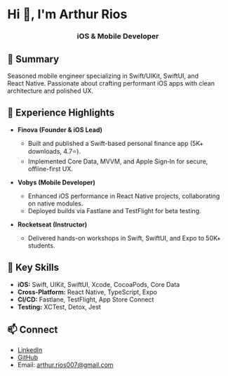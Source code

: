 # Hi 👋, I'm Arthur Rios

<h3 align="center">iOS & Mobile Developer</h3>

## 🚀 Summary

Seasoned mobile engineer specializing in Swift/UIKit, SwiftUI, and React Native. Passionate about crafting performant iOS apps with clean architecture and polished UX.

## 💼 Experience Highlights

* **Finova (Founder & iOS Lead)**

  * Built and published a Swift-based personal finance app (5K+ downloads, 4.7⭐️).
  * Implemented Core Data, MVVM, and Apple Sign‑In for secure, offline-first UX.

* **Vobys (Mobile Developer)**

  * Enhanced iOS performance in React Native projects, collaborating on native modules.
  * Deployed builds via Fastlane and TestFlight for beta testing.

* **Rocketseat (Instructor)**

  * Delivered hands-on workshops in Swift, SwiftUI, and Expo to 50K+ students.

## 📱 Key Skills

* **iOS:** Swift, UIKit, SwiftUI, Xcode, CocoaPods, Core Data
* **Cross‑Platform:** React Native, TypeScript, Expo
* **CI/CD:** Fastlane, TestFlight, App Store Connect
* **Testing:** XCTest, Detox, Jest

## 📫 Connect

* [LinkedIn](https://www.linkedin.com/in/arthur-rios)
* [GitHub](https://github.com/arthurrios)
* Email: [arthur.rios007@gmail.com](mailto:arthur.rios007@gmail.com)
